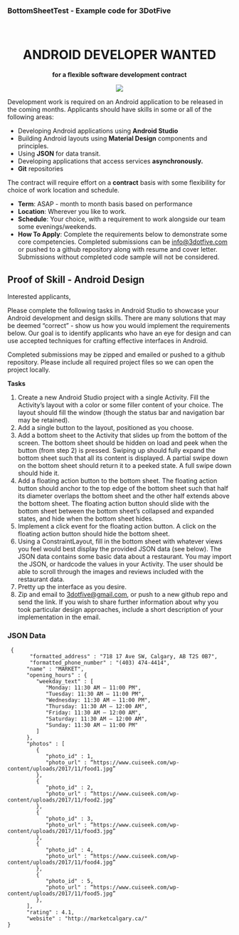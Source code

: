 ### BottomSheetTest - Example code for 3DotFive
<br/>
<p align="center"> 
<h1 align="center">ANDROID DEVELOPER WANTED</h1>
</p>

<p align="center">
 <b>for a flexible software development contract</b>
</p>

<p align="center">
 <img src="https://developer.android.com/_static/images/android/touchicon-180.png">
</p>

Development work is required on an Android application to be released in the coming months.
Applicants should have skills in some or all of the following areas:
* Developing Android applications using **Android Studio**
* Building Android layouts using **Material Design** components and principles.
* Using **JSON** for data transit.
* Developing applications that access services **asynchronously.**
* **Git** repositories

The contract will require effort on a **contract** basis with some flexibility for choice of work location and schedule.

* **Term**: ASAP - month to month basis based on performance
* **Location**: Wherever you like to work.
* **Schedule**: Your choice, with a requirement to work alongside our team some evenings/weekends.
* **How To Apply**: Complete the requirements below to demonstrate some core competencies. Completed submissions can be info@3dotfive.com or pushed to a github repository along with resume and cover letter. Submissions without completed code sample will not be considered.


## **Proof of Skill - Android Design**

Interested applicants,

Please complete the following tasks in Android Studio to showcase your Android development and design skills. There are many solutions that may be deemed “correct” - show us how you would implement the requirements below. Our goal is to identify applicants who have an eye for design and can use accepted techniques for crafting effective interfaces in Android.

Completed submissions may be zipped and emailed or pushed to a github repository. Please include all required project files so we can open the project locally.

**Tasks**

1. Create a new Android Studio project with a single Activity. 
 Fill the Activity’s layout with a color or some filler content of your choice. The layout should fill the window (though the status bar and navigation bar may be retained).
2. Add a single button to the layout, positioned as you choose.
3. Add a bottom sheet to the Activity that slides up from the bottom of the screen. The bottom sheet should be hidden on load and peek when the button (from step 2) is pressed. Swiping up should fully expand the bottom sheet such that all its content is displayed. A partial swipe down on the bottom sheet should return it to a peeked state. A full swipe down should hide it.
4. Add a floating action button to the bottom sheet. The floating action button should anchor to the top edge of the bottom sheet such that half its diameter overlaps the bottom sheet and the other half extends above the bottom sheet. The floating action button should slide with the bottom sheet between the bottom sheet’s collapsed and expanded states, and hide when the bottom sheet hides.
5. Implement a click event for the floating action button. A click on the floating action button should hide the bottom sheet.
6. Using a ConstraintLayout, fill in the bottom sheet with whatever views you feel would best display the provided JSON data (see below). The JSON data contains some basic data about a restaurant. You may import the JSON, or hardcode the values in your Activity. The user should be able to scroll through the images and reviews included with the restaurant data.
7. Pretty up the interface as you desire.
8. Zip and email to 3dotfive@gmail.com, or push to a new github repo and send the link. If you wish to share further information about why you took particular design approaches, include a short description of your implementation in the email.





### JSON Data
```
 {
       "formatted_address" : "718 17 Ave SW, Calgary, AB T2S 0B7",
       "formatted_phone_number" : "(403) 474-4414",
      "name" : "MARKET",
      "opening_hours" : {
         "weekday_text" : [
            "Monday: 11:30 AM – 11:00 PM",
            "Tuesday: 11:30 AM – 11:00 PM",
            "Wednesday: 11:30 AM – 11:00 PM",
            "Thursday: 11:30 AM – 12:00 AM",
            "Friday: 11:30 AM – 12:00 AM",
            "Saturday: 11:30 AM – 12:00 AM",
            "Sunday: 11:30 AM – 11:00 PM"
         ]
      },
      "photos" : [
         {
            "photo_id" : 1,
            "photo_url" : “https://www.cuiseek.com/wp-content/uploads/2017/11/food1.jpg”
         },
         {
            "photo_id" : 2,
            "photo_url" : “https://www.cuiseek.com/wp-content/uploads/2017/11/food2.jpg”
         },
         {
            "photo_id" : 3,
            "photo_url" : “https://www.cuiseek.com/wp-content/uploads/2017/11/food3.jpg”
         },
         {
            "photo_id" : 4,
            "photo_url" : “https://www.cuiseek.com/wp-content/uploads/2017/11/food4.jpg”
         },
         {
            "photo_id" : 5,
            "photo_url" : “https://www.cuiseek.com/wp-content/uploads/2017/11/food5.jpg”
         },
      ],
      "rating" : 4.1,
      "website" : "http://marketcalgary.ca/"
}
```


